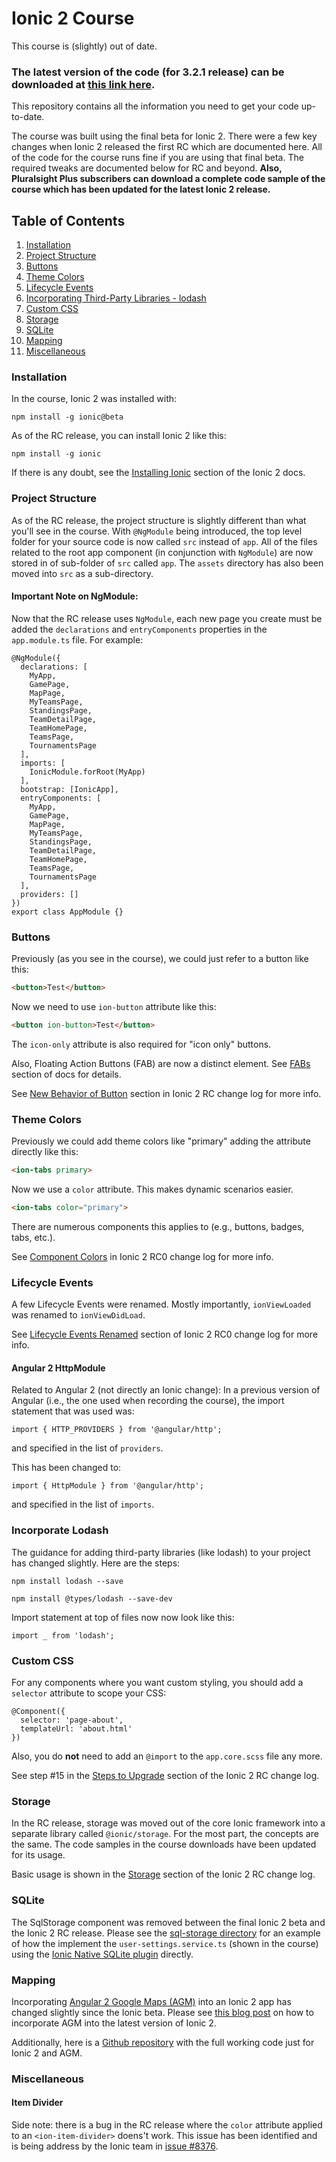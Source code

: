 # Ionic 2 Course

This course is (slightly) out of date.

### **The latest version of the code (for 3.2.1 release) can be downloaded at [this link here](http://cdn.stevemichelotti.com/code/elite-schedule-app-3.2.1.zip).**

This repository contains all the information you need to get your code up-to-date. 

The course was built using the final beta for Ionic 2. There were a few key changes when Ionic 2 released the first RC which are documented here. All of the code for the course runs fine if you are using that final beta. The required tweaks are documented below for RC and beyond. **Also, Pluralsight Plus subscribers can download a complete code sample of the course which has been updated for the latest Ionic 2 release.**

## Table of Contents

1. [Installation](#installation)
1. [Project Structure](#project-structure)
1. [Buttons](#buttons)
1. [Theme Colors](#theme-colors)
1. [Lifecycle Events](#lifecycle-events)
1. [Incorporating Third-Party Libraries - lodash](#incorporate-lodash)
1. [Custom CSS](#custom-css)
1. [Storage](#storage)
1. [SQLite](#sqlite)
1. [Mapping](#mapping)
1. [Miscellaneous](#miscellaneous)


### Installation

In the course, Ionic 2 was installed with:

```shell
npm install -g ionic@beta
```

As of the RC release, you can install Ionic 2 like this:

```shell
npm install -g ionic
```

If there is any doubt, see the [Installing Ionic](https://ionicframework.com/docs/v2/getting-started/installation/) section of the Ionic 2 docs.



### Project Structure

As of the RC release, the project structure is slightly different than what you'll see in the course. With `@NgModule` being introduced, the top level folder for your source code is now called `src` instead of `app`. All of the files related to the root app component (in conjunction with `NgModule`) are now stored in of sub-folder of `src` called `app`. The `assets` directory has also been moved into `src` as a sub-directory.

#### Important Note on NgModule:

Now that the RC release uses `NgModule`, each new page you create must be added the `declarations` and `entryComponents` properties in the `app.module.ts` file. For example:

```
@NgModule({
  declarations: [
    MyApp,
    GamePage,
    MapPage,
    MyTeamsPage,
    StandingsPage,
    TeamDetailPage,
    TeamHomePage,
    TeamsPage,
    TournamentsPage
  ],
  imports: [
    IonicModule.forRoot(MyApp)
  ],
  bootstrap: [IonicApp],
  entryComponents: [
    MyApp,
    GamePage,
    MapPage,
    MyTeamsPage,
    StandingsPage,
    TeamDetailPage,
    TeamHomePage,
    TeamsPage,
    TournamentsPage
  ],
  providers: []
})
export class AppModule {}
```

### Buttons

Previously (as you see in the course), we could just refer to a button like this:

```html
<button>Test</button>
```

Now we need to use `ion-button` attribute like this:

```html
<button ion-button>Test</button>
```

The `icon-only` attribute is also required for "icon only" buttons.

Also, Floating Action Buttons (FAB) are now a distinct element. See [FABs](https://ionicframework.com/docs/v2/components/#fabs) section of docs for details.

See [New Behavior of Button](https://github.com/driftyco/ionic/blob/master/CHANGELOG.md#new-behavior-of-button) section in Ionic 2 RC change log for more info.



### Theme Colors

Previously we could add theme colors like "primary" adding the attribute directly like this:

```html
<ion-tabs primary>
```

Now we use a `color` attribute. This makes dynamic scenarios easier.

```html
<ion-tabs color="primary">
```

There are numerous components this applies to (e.g., buttons, badges, tabs, etc.). 

See [Component Colors](https://github.com/driftyco/ionic/blob/master/CHANGELOG.md#component-colors) in Ionic 2 RC0 change log for more info.



### Lifecycle Events

A few Lifecycle Events were renamed. Mostly importantly, `ionViewLoaded` was renamed to `ionViewDidLoad`. 

See [Lifecycle Events Renamed](https://github.com/driftyco/ionic/blob/master/CHANGELOG.md#lifecycle-events-renamed) section of Ionic 2 RC0 change log for more info.

#### Angular 2 HttpModule

Related to Angular 2 (not directly an Ionic change): In a previous version of Angular (i.e., the one used when recording the course), the import statement that was used was:

```
import { HTTP_PROVIDERS } from '@angular/http';
```

and specified in the list of `providers`.

This has been changed to:

```
import { HttpModule } from '@angular/http';
```

and specified in the list of `imports`.


### Incorporate Lodash

The guidance for adding third-party libraries (like lodash) to your project has changed slightly. Here are the steps:

```shell
npm install lodash --save
```

```shell
npm install @types/lodash --save-dev
```

Import statement at top of files now now look like this:

```
import _ from 'lodash';
```



### Custom CSS

For any components where you want custom styling, you should add a `selector` attribute to scope your CSS:

```
@Component({
  selector: 'page-about',
  templateUrl: 'about.html'
})
```

Also, you do **not** need to add an `@import` to the `app.core.scss` file any more.

See step #15 in the [Steps to Upgrade](https://github.com/driftyco/ionic/blob/master/CHANGELOG.md#steps-to-upgrade-to-rc0) section of the Ionic 2 RC change log.



### Storage

In the RC release, storage was moved out of the core Ionic framework into a separate library called `@ionic/storage`. For the most part, the concepts are the same. The code samples in the course downloads have been updated for its usage.

Basic usage is shown in the [Storage](https://github.com/driftyco/ionic/blob/master/CHANGELOG.md#storage) section of the Ionic 2 RC change log.



### SQLite

The SqlStorage component was removed between the final Ionic 2 beta and the Ionic 2 RC release. Please see the [sql-storage directory](https://github.com/smichelotti/Ionic2Course/tree/master/sql-storage) for an example of how the implement the `user-settings.service.ts` (shown in the course) using the [Ionic Native SQLite plugin](https://ionicframework.com/docs/v2/native/sqlite/) directly.



### Mapping

Incorporating [Angular 2 Google Maps (AGM)]() into an Ionic 2 app has changed slightly since the Ionic beta. Please see [this blog post](http://stevemichelotti.com/integrate-angular-2-google-maps-into-ionic-2/) on how to incorporate AGM into the latest version of Ionic 2.

Additionally, here is a [Github repository](https://github.com/smichelotti/ionic2-google-maps-test) with the full working code just for Ionic 2 and AGM.



### Miscellaneous

#### Item Divider

Side note: there is a bug in the RC release where the `color` attribute applied to an `<ion-item-divider>` doens't work. This issue has been identified and is being address by the Ionic team in [issue #8376](https://github.com/driftyco/ionic/issues/8376).